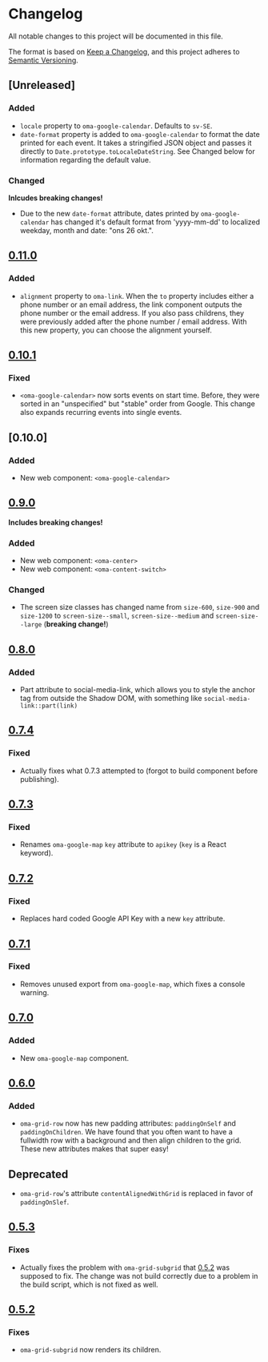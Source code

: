 # Changelog

All notable changes to this project will be documented in this file.

The format is based on [Keep a Changelog](https://keepachangelog.com/en/1.0.0/),
and this project adheres to
[Semantic Versioning](https://semver.org/spec/v2.0.0.html).

## [Unreleased]

### Added

- `locale` property to `oma-google-calendar`. Defaults to `sv-SE`.
- `date-format` property is added to `oma-google-calendar` to format the date
  printed for each event. It takes a stringified JSON object and passes it
  directly to `Date.prototype.toLocaleDateString`. See Changed below for
  information regarding the default value.

### Changed

**Inlcudes breaking changes!**

- Due to the new `date-format` attribute, dates printed by `oma-google-calendar`
  has changed it's default format from 'yyyy-mm-dd' to localized weekday, month
  and date: "ons 26 okt.".

## [0.11.0]

### Added

- `alignment` property to `oma-link`. When the `to` property includes either a
  phone number or an email address, the link component outputs the phone number
  or the email address. If you also pass childrens, they were previously added
  after the phone number / email address. With this new property, you can choose
  the alignment yourself.

## [0.10.1]

### Fixed

- `<oma-google-calendar>` now sorts events on start time. Before, they were
  sorted in an "unspecified" but "stable" order from Google. This change also
  expands recurring events into single events.

## [0.10.0]

### Added

- New web component: `<oma-google-calendar>`

## [0.9.0]

**Includes breaking changes!**

### Added

- New web component: `<oma-center>`
- New web component: `<oma-content-switch>`

### Changed

- The screen size classes has changed name from `size-600`, `size-900` and
  `size-1200` to `screen-size--small`, `screen-size--medium` and
  `screen-size--large` (**breaking change!**)

## [0.8.0]

### Added

- Part attribute to social-media-link, which allows you to style the anchor tag
  from outside the Shadow DOM, with something like
  `social-media-link::part(link)`

## [0.7.4]

### Fixed

- Actually fixes what 0.7.3 attempted to (forgot to build component before
  publishing).

## [0.7.3]

### Fixed

- Renames `oma-google-map` `key` attribute to `apikey` (`key` is a React
  keyword).

## [0.7.2]

### Fixed

- Replaces hard coded Google API Key with a new `key` attribute.

## [0.7.1]

### Fixed

- Removes unused export from `oma-google-map`, which fixes a console warning.

## [0.7.0]

### Added

- New `oma-google-map` component.

## [0.6.0]

### Added

- `oma-grid-row` now has new padding attributes: `paddingOnSelf` and
  `paddingOnChildren`. We have found that you often want to have a fullwidth row
  with a background and then align children to the grid. These new attributes
  makes that super easy!

## Deprecated

- `oma-grid-row`'s attribute `contentAlignedWithGrid` is replaced in favor of
  `paddingOnSlef`.

## [0.5.3]

### Fixes

- Actually fixes the problem with `oma-grid-subgrid` that [0.5.2] was supposed
  to fix. The change was not build correctly due to a problem in the build
  script, which is not fixed as well.

## [0.5.2]

### Fixes

- `oma-grid-subgrid` now renders its children.

[0.11.0]: https://github.com/oma-wc/oma/compare/v0.10.1...v0.11.0
[0.10.1]: https://github.com/oma-wc/oma/compare/v0.10.0...v0.10.1
[0.9.0]: https://github.com/oma-wc/oma/compare/v0.8.0...v0.9.0
[0.8.0]: https://github.com/oma-wc/oma/compare/v0.7.4...v0.8.0
[0.7.4]: https://github.com/oma-wc/oma/compare/v0.7.3...v0.7.4
[0.7.3]: https://github.com/oma-wc/oma/compare/v0.7.2...v0.7.3
[0.7.2]: https://github.com/oma-wc/oma/compare/v0.7.1...v0.7.2
[0.7.1]: https://github.com/oma-wc/oma/compare/v0.7.0...v0.7.1
[0.7.0]: https://github.com/oma-wc/oma/compare/v0.6.0...v0.7.0
[0.6.0]: https://github.com/oma-wc/oma/compare/v0.5.3...v0.6.0
[0.5.3]: https://github.com/oma-wc/oma/compare/v0.5.2...v0.5.3
[0.5.2]: https://github.com/oma-wc/oma/compare/v0.5.1...v0.5.2
